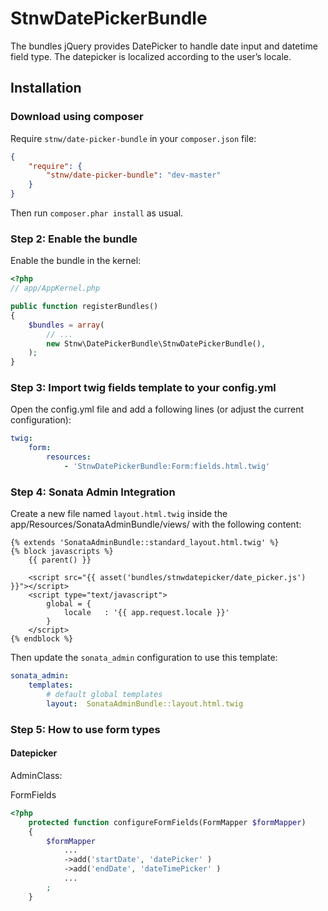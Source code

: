 StnwDatePickerBundle
=====================

The bundles jQuery provides DatePicker to handle date input and datetime field type. The datepicker is localized according to the user’s locale.


## Installation

###  Download using composer

Require `stnw/date-picker-bundle` in your `composer.json` file:

```json
{
    "require": {
        "stnw/date-picker-bundle": "dev-master"
    }
}
```
Then run `composer.phar install` as usual.

### Step 2: Enable the bundle

Enable the bundle in the kernel:

``` php
<?php
// app/AppKernel.php

public function registerBundles()
{
    $bundles = array(
        // ...
        new Stnw\DatePickerBundle\StnwDatePickerBundle(),
    );
}
```
### Step 3: Import twig fields template to your config.yml

Open the config.yml file and add a following lines (or adjust the current configuration):
```yaml
twig:
    form:
        resources:
            - 'StnwDatePickerBundle:Form:fields.html.twig'
```

### Step 4: Sonata Admin Integration

Create a new file named `layout.html.twig` inside the app/Resources/SonataAdminBundle/views/ with the following content:
``` twig
{% extends 'SonataAdminBundle::standard_layout.html.twig' %}
{% block javascripts %}
    {{ parent() }}

    <script src="{{ asset('bundles/stnwdatepicker/date_picker.js') }}"></script>
    <script type="text/javascript">
        global = {
            locale   : '{{ app.request.locale }}'
        }
    </script>
{% endblock %}
```

Then update the `sonata_admin` configuration to use this template:
```yaml
sonata_admin:
    templates:
        # default global templates
        layout:  SonataAdminBundle::layout.html.twig
```

### Step 5: How to use form types
#### Datepicker

AdminClass:

FormFields

``` php
<?php
    protected function configureFormFields(FormMapper $formMapper)
    {
        $formMapper
            ...
            ->add('startDate', 'datePicker' )
            ->add('endDate', 'dateTimePicker' )
            ...
        ;
    }
```
